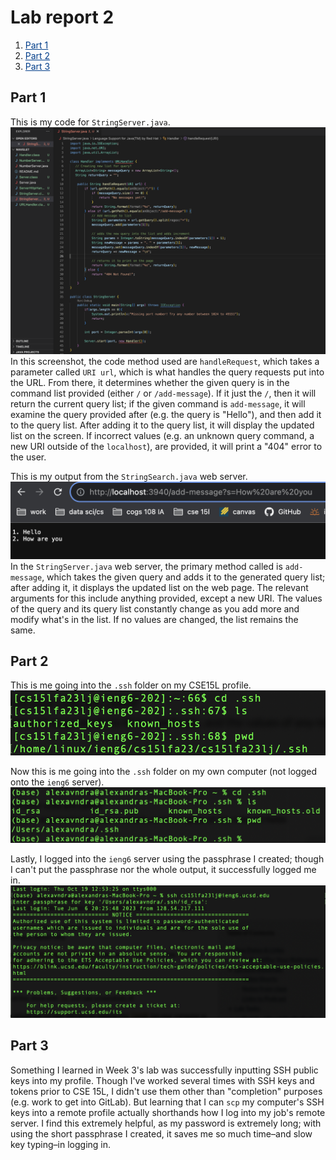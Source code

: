# Lab report 2
1. <a href="https://alexavndra.github.io/cse15l-lab-reports/lab2#part-1" style="color:#023e8a;">Part 1</a>
2. <a href="https://alexavndra.github.io/cse15l-lab-reports/lab2#part-2" style="color:#023e8a;">Part 2</a>
3. <a href="https://alexavndra.github.io/cse15l-lab-reports/lab2#part-3" style="color:#023e8a;">Part 3</a>

## Part 1
This is my code for `StringServer.java`. ![Code for `StringServer.java`](lab2-assets/string-server-entire-code.png)
In this screenshot, the code method used are `handleRequest`, which takes a parameter called `URI url`, which is what handles the query requests put into the URL. From there, it determines whether the given query is in the command list provided (either `/` or `/add-message`). If it just the `/`, then it will return the current query list; if the given command is `add-message`, it will examine the query provided after (e.g. the query is "Hello"), and then add it to the query list. After adding it to the query list, it will display the updated list on the screen. If incorrect values (e.g. an unknown query command, a new URI outside of the `localhost`), are provided, it will print a "404" error to the user.

This is my output from the `StringSearch.java` web server. ![Output from `StringServer.java`](lab2-assets/string-server-output.png)
In the `StringServer.java` web server, the primary method called is `add-message`, which takes the given query and adds it to the generated query list; after adding it, it displays the updated list on the web page. The relevant arguments for this include anything provided, except a new URI. The values of the query and its query list constantly change as you add more and modify what's in the list. If no values are changed, the list remains the same.

## Part 2
This is me going into the `.ssh` folder on my CSE15L profile. ![Location of SSH keys on my CSE15L profile](lab2-assets/on-remote.png)

Now this is me going into the `.ssh` folder on my own computer (not logged onto the `ieng6` server). ![Location of SSH keys on my own computer](lab2-assets/on-desktop.png)

Lastly, I logged into the `ieng6` server using the passphrase I created; though I can't put the passphrase nor the whole output, it successfully logged me in. ![Logging into the SSH tunnel with passphrase](lab2-assets/going-into-ssh.png)

## Part 3
Something I learned in Week 3's lab was successfully inputting SSH public keys into my profile. Though I've worked several times with SSH keys and tokens prior to CSE 15L, I didn't use them other than "completion" purposes (e.g. work to get into GitLab). But learning that I can `scp` my computer's SSH keys into a remote profile actually shorthands how I log into my job's remote server. I find this extremely helpful, as my password is extremely long; with using the short passphrase I created, it saves me so much time–and slow key typing–in logging in.